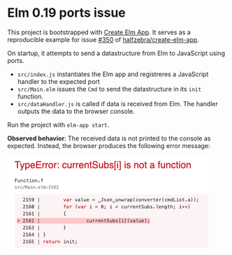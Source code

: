 # Elm 0.19 ports issue

This project is bootstrapped with [Create Elm App](https://github.com/halfzebra/create-elm-app). It serves as a reproducible example for issue [#350](https://github.com/halfzebra/create-elm-app/issues/350) of [halfzebra/create-elm-app](https://github.com/halfzebra/create-elm-app).

On startup, it attempts to send a datastructure from Elm to JavaScript using ports. 

* `src/index.js` instantiates the Elm app and registreres a JavaScript handler to the expected port
* `src/Main.elm` issues the `Cmd` to send the datastructure in its `init` function. 
* `src/dataHandler.js` is called if data is received from Elm. The handler outputs the data to the browser console.

Run the project with `elm-app start`. 

__Observed behavior__: The received data is not printed to the console as expected. Instead, the browser produces the following error message:

![js error](js_error.png)
